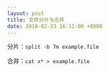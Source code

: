```yaml
---
layout: post
title: 文件分片与合并
date: 2018-02-23 16:11:00 +0800
---
```


分片：`split -b 7m example.file`

合并：`cat x* > example.file`
